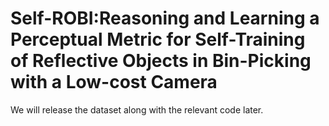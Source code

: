 # Self-ROBI:Reasoning and Learning a Perceptual Metric for Self-Training of Reflective Objects in Bin-Picking with a Low-cost Camera
We will release the dataset along with the relevant code later. 
